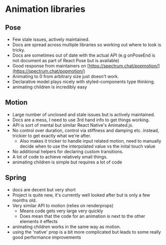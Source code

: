 # Animation libraries

## Pose

- Few stale issues, actively maintained.
- Docs are spread across multiple libraries so working out where to look is tricky.
- Docs are sometimes out of date with the actual API (e.g onPoseEnd is not document as part of React Pose but is available)
- Good response from maintainers on [https://spectrum.chat/popmotion/](https://spectrum.chat/popmotion/)
- Animating to 0 from arbitrary size just doesn't work.
- Declarative model plays nicely with styled-components type thinking.
- animating children is incredibly easy

## Motion

- Large number of unclosed and stale issues but is actively maintained.
- Docs are a mess, I need to use 3rd hand info to get things working.
- API is sort of mental but similar React Native's Animated.js.
- No control over duration, control via stiffness and damping etc. instead, trickier to get exactly what we're after.
  - Also makes it tricker to handle input related motion, need to manually decide when to use the interpolated value vs the inital touch value
- No additional helpers for declaring custom transitions.
- A lot of code to achieve relatively small things.
- animating children is simple but requires a lot of code

## Spring

- docs are decent but very short
- Project is quite new, it's currently well looked after but is only a few months old.
- Very similar API to motion (relies on renderprops)
  - Means code gets very large very quickly
  - Does mean that the code for an animation is next to the other elements it effects
- animating children works in the same way as motion.
- using the 'native' prop is a bit more complicated but leads to some really good performance improvements

